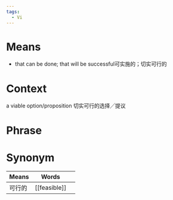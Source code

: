 ```yaml
---
tags:
  - Vi
---
```

# Means
- that can be done; that will be successful可实施的；切实可行的
# Context
a viable option/proposition 切实可行的选择╱提议
# Phrase

# Synonym
| Means | Words        |     |
| ----- | ------------ | --- |
| 可行的   | [[feasible]] |     |
